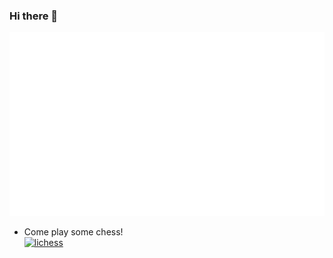 ### Hi there 👋


<div class="row">
  <img src="https://github.com/nodiz/github-stats/blob/master/generated/overview.svg" />
</div>

- Come play some chess!                  
    [<img src='https://github.com/simple-icons/simple-icons/blob/develop/icons/lichess.svg' alt='lichess' height='20'>](https://lichess.org/@/nicostf) 



<!--
- :trophy: Latest achievement:

  [Blico](https://github.com/nodiz/Blico) for [Lauzhack](https://lauzhack.com/)2020 - Winner of the [SBB challenge](https://devpost.com/software/blinddetector)
  
  [YouTube video](https://www.youtube.com/watch?v=M2HeJXddtcc)

  [<img src="assets/Blico-min.gif" alt="Blico-min" style="width: 640px;"/>](https://devpost.com/software/blinddetector)
  
- 🔭 I’m currently working on ...
- 🌱 I’m currently learning ...
- 👯 I’m looking to collaborate on ...
- 🤔 I’m looking for help with ...
- 💬 Ask me about ...
- 😄 Pronouns: ...
-->

